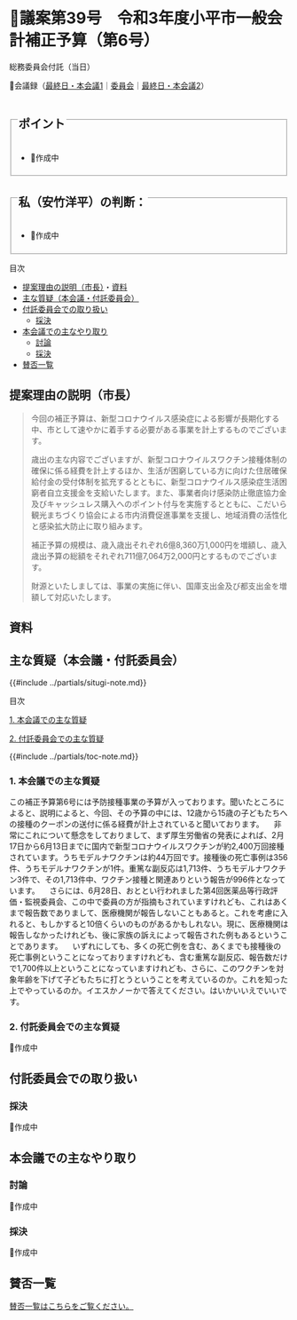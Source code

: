 # 🚧議案第39号　令和3年度小平市一般会計補正予算（第6号）

<i class="fa fa-gavel" aria-hidden="true"></i> 総務委員会付託（当日）

<p id="read-kaigiroku">📄会議録（<a href="https://ssp.kaigiroku.net/tenant/kodaira/SpMinuteView.html?council_id=1225&schedule_id=6&minute_id=36&is_search=true">最終日・本会議1</a>｜<a href="https://ssp.kaigiroku.net/tenant/kodaira/SpMinuteView.html?council_id=1232&schedule_id=6&minute_id=4&is_search=true">委員会</a>｜<a href="https://ssp.kaigiroku.net/tenant/kodaira/SpMinuteView.html?council_id=1225&schedule_id=6&minute_id=91&is_search=true">最終日・本会議2</a>）</p>

<fieldset class="pnt">
  <legend><h2>ポイント</h2></legend>

- 🚧作成中

</fieldset>

<fieldset class="sanpi">
  <legend><h2><!--⭕️❌--> 私（安竹洋平）の判断：<!--賛成--></h2></legend>

- 🚧作成中

</fieldset>

<div class="toc">

目次

- [提案理由の説明（市長）](#提案理由の説明市長)・[資料](#資料)
- [主な質疑（本会議・付託委員会）](#主な質疑本会議付託委員会)
- [付託委員会での取り扱い](#付託委員会での取り扱い)
  - [採決](#採決)
- [本会議での主なやり取り](#本会議での主なやり取り)
  - [討論](#討論)
  - [採決](#採決-1)
- [賛否一覧](#賛否一覧)

</div>

## 提案理由の説明（市長）
> 今回の補正予算は、新型コロナウイルス感染症による影響が長期化する中、市として速やかに着手する必要がある事業を計上するものでございます。
>
> 歳出の主な内容でございますが、新型コロナウイルスワクチン接種体制の確保に係る経費を計上するほか、生活が困窮している方に向けた住居確保給付金の受付体制を拡充するとともに、新型コロナウイルス感染症生活困窮者自立支援金を支給いたします。また、事業者向け感染防止徹底協力金及びキャッシュレス購入へのポイント付与を実施するとともに、こだいら観光まちづくり協会による市内消費促進事業を支援し、地域消費の活性化と感染拡大防止に取り組みます。
>
> 補正予算の規模は、歳入歳出それぞれ6億8,360万1,000円を増額し、歳入歳出予算の総額をそれぞれ711億7,064万2,000円とするものでございます。
>
> 財源といたしましては、事業の実施に伴い、国庫支出金及び都支出金を増額して対応いたします。

## 資料

<div class="ippan-situgi">

## 主な質疑（本会議・付託委員会）
{{#include ../partials/situgi-note.md}}


<div class="toc">

目次

[1. 本会議での主な質疑](#1-本会議での主な質疑)


[2. 付託委員会での主な質疑](#2-付託委員会での主な質疑)


{{#include ../partials/toc-note.md}}

</div>

### 1. 本会議での主な質疑

<div class="bln bleft hitori" data-speaker="👍 伊藤央議員（一人会派の会）">

この補正予算第6号には予防接種事業の予算が入っております。聞いたところによると、説明によると、今回、その予算の中には、12歳から15歳の子どもたちへの接種のクーポンの送付に係る経費が計上されていると聞いております。
　非常にこれについて懸念をしておりまして、まず厚生労働省の発表によれば、2月17日から6月13日までに国内で新型コロナウイルスワクチンが約2,400万回接種されています。うちモデルナワクチンは約44万回です。接種後の死亡事例は356件、うちモデルナワクチンが1件。重篤な副反応は1,713件、うちモデルナワクチン3件で、その1,713件中、ワクチン接種と関連ありという報告が996件となっています。
　さらには、6月28日、おととい行われました第4回医薬品等行政評価・監視委員会、この中で委員の方が指摘もされていますけれども、これはあくまで報告数でありまして、医療機関が報告しないこともあると。これを考慮に入れると、もしかすると10倍くらいのものがあるかもしれない。現に、医療機関は報告しなかったけれども、後に家族の訴えによって報告された例もあるということであります。
　いずれにしても、多くの死亡例を含む、あくまでも接種後の死亡事例ということになっておりますけれども、含む重篤な副反応、報告数だけで1,700件以上ということになっていますけれども、さらに、このワクチンを対象年齢を下げて子どもたちに打とうということを考えているのか。これを知った上でやっているのか。イエスかノーかで答えてください。はいかいいえでいいです。

</div>




### 2. 付託委員会での主な質疑
🚧作成中

<!--
この議案は総務委員会に付託されました。主な質疑を記します。

一人会派の会からは、橋本久雄議員が総務委員として参加しました。私の質問も託しています。
-->

</div>

## 付託委員会での取り扱い
### 採決
🚧作成中

<!--全委員が賛成⭕️❌-->

## 本会議での主なやり取り
### 討論
🚧作成中

### 採決
🚧作成中

<!--全議員が賛成⭕️-->

## 賛否一覧
[賛否一覧はこちらをご覧ください。](./index.md#賛否)
